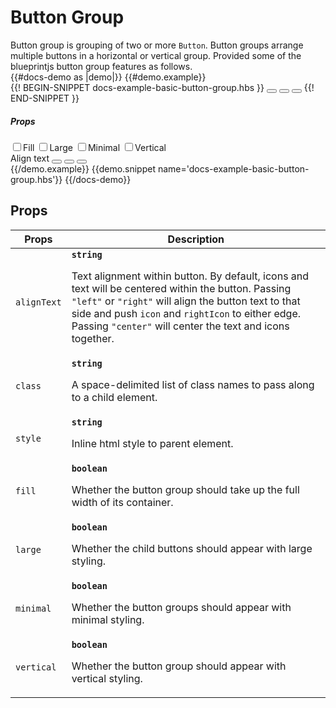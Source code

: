 # Button Group
<div class='bp3-running-text bp3-text-large'>
  Button group is grouping of two or more <code>Button</code>. Button groups arrange multiple buttons in a horizontal or
  vertical group. Provided some of the blueprintjs button group features as follows.
</div>
{{#docs-demo as |demo|}}
{{#demo.example}}

<div class="demo-container">
  <div class="docs-example-frame docs-example-frame-row">
    <div class="docs-example">
      {{! BEGIN-SNIPPET docs-example-basic-button-group.hbs }}
      <ButtonGroup @minimal={{minimal}} @large={{large}} @vertical={{vertical}} @fill={{fill}} @alignText={{alignText}}>
        <Button @icon='database' @type='button' @text='Queries'> </Button>
        <Button @icon='function' @type='button' @text='Fun'> </Button>
        <Button @icon='cog' @type='button' @text='Settings'> </Button>
      </ButtonGroup>
      {{! END-SNIPPET }}
    </div>
    <div class="docs-example-options">
      <h5 class="bp3-heading">Props</h5>
      <label class="bp3-control bp3-switch"><input type="checkbox" onclick={{action "onChangeProps" "fill"}}><span
          class="bp3-control-indicator"></span>Fill</label>
      <label class="bp3-control bp3-switch"><input type="checkbox" onclick={{action "onChangeProps" 'large'}}><span
          class="bp3-control-indicator"></span>Large</label>
      <label class="bp3-control bp3-switch"><input type="checkbox" onclick={{action "onChangeProps" 'minimal'}}><span
          class="bp3-control-indicator"></span>Minimal</label>
      <label class="bp3-control bp3-switch"><input type="checkbox" onclick={{action "onChangeProps" 'vertical'}}><span
          class="bp3-control-indicator"></span>Vertical</label>
      <div> Align text
        <ButtonGroup @fill=true>
          <Button @text="Left" @active={{leftActive}} @onClick={{action "onTextAlign" "left"}} ></Button>
          <Button @text="Center" @active={{centerActive}} @onClick={{action "onTextAlign" "center"}} ></Button>
          <Button @text="Right" @active={{rightActive}} @onClick={{action "onTextAlign" "right"}} ></Button>
        </ButtonGroup>
      </div>
    </div>
  </div>
</div>
{{/demo.example}}
{{demo.snippet name='docs-example-basic-button-group.hbs'}}
{{/docs-demo}}

## Props


<div class="docs-modifiers-table bp3-running-text">
  <table class="bp3-html-table">
    <thead>
      <tr>
        <th>Props</th>
        <th>Description</th>
      </tr>
    </thead>
    <tbody>
      <tr>
        <td class="docs-prop-name"><code>alignText</code></td>
        <td class="docs-prop-details"><code
            class="docs-prop-type"><strong>string</strong><em class="docs-prop-default bp3-text-muted"></em></code>
          <div class="docs-prop-description">
            <div class="docs-section">
              <div class="bp3-running-text">
                <p>Text alignment within button. By default, icons and text will be centered
                  within the button. Passing <code>"left"</code> or <code>"right"</code> will align the button
                  text to that side and push <code>icon</code> and <code>rightIcon</code> to either edge. Passing
                  <code>"center"</code> will center the text and icons together.</p>
              </div>
            </div>
          </div>
          <div class="docs-prop-tags"></div>
        </td>
      </tr>
      <tr>
        <td class="docs-prop-name"><code>class</code></td>
        <td class="docs-prop-details"><code
            class="docs-prop-type"><strong>string</strong><em class="docs-prop-default bp3-text-muted"></em></code>
          <div class="docs-prop-description">
            <div class="docs-section">
              <div class="bp3-running-text">
                <p>A space-delimited list of class names to pass along to a child element.</p>
              </div>
            </div>
          </div>
        </td>
      </tr>
      <tr>
        <td class="docs-prop-name"><code>style</code></td>
        <td class="docs-prop-details"><code
            class="docs-prop-type"><strong>string</strong><em class="docs-prop-default bp3-text-muted"></em></code>
          <div class="docs-prop-description">
            <div class="docs-section">
              <div class="bp3-running-text">
                <p>Inline html style to parent element.</p>
              </div>
            </div>
          </div>
        </td>
      </tr>
      <tr>
        <td class="docs-prop-name"><code>fill</code></td>
        <td class="docs-prop-details"><code
            class="docs-prop-type"><strong>boolean</strong><em class="docs-prop-default bp3-text-muted"></em></code>
          <div class="docs-prop-description">
            <div class="docs-section">
              <div class="bp3-running-text">
                <p>Whether the button group should take up the full width of its container.</p>
              </div>
            </div>
          </div>
        </td>
      </tr>
      <tr>
        <td class="docs-prop-name"><code>large</code></td>
        <td class="docs-prop-details"><code
            class="docs-prop-type"><strong>boolean</strong><em class="docs-prop-default bp3-text-muted"></em></code>
          <div class="docs-prop-description">
            <div class="docs-section">
              <div class="bp3-running-text">
                <p>Whether the child buttons should appear with large styling.</p>
              </div>
            </div>
          </div>
        </td>
      </tr>
      <tr>
        <td class="docs-prop-name"><code>minimal</code></td>
        <td class="docs-prop-details"><code
            class="docs-prop-type"><strong>boolean</strong><em class="docs-prop-default bp3-text-muted"></em></code>
          <div class="docs-prop-description">
            <div class="docs-section">
              <div class="bp3-running-text">
                <p>Whether the button groups should appear with minimal styling.</p>
              </div>
            </div>
          </div>
        </td>
      </tr>
      <tr>
        <td class="docs-prop-name"><code>vertical</code></td>
        <td class="docs-prop-details"><code
            class="docs-prop-type"><strong>boolean</strong><em class="docs-prop-default bp3-text-muted"></em></code>
          <div class="docs-prop-description">
            <div class="docs-section">
              <div class="bp3-running-text">
                <p>Whether the button group should appear with vertical styling.</p>
              </div>
            </div>
          </div>
        </td>
      </tr>
    </tbody>
  </table>
  <br>
</div>